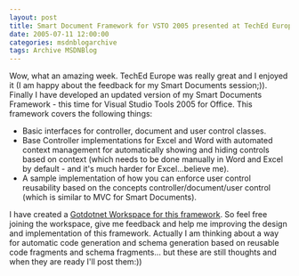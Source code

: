 ```yaml
---
layout: post
title: Smart Document Framework for VSTO 2005 presented at TechEd Europe
date: 2005-07-11 12:00:00
categories: msdnblogarchive
tags: Archive MSDNBlog
---
```


Wow, what an amazing week. TechEd Europe was really great and I enjoyed it (I am happy about the feedback for my Smart Documents session;)). Finally I have developed an updated version of my Smart Documents Framework - this time for Visual Studio Tools 2005 for Office. This framework covers the following things:


* Basic interfaces for controller, document and user control classes.
* Base Controller implementations for Excel and Word with automated context management for automatically showing and hiding controls based on context (which needs to be done manually in Word and Excel by default - and it's much harder for Excel...believe me).
* A sample implementation of how you can enforce user control reusability based on the concepts controller/document/user control (which is similar to MVC for Smart Documents).


I have created a [Gotdotnet Workspace for this framework](http://www.gotdotnet.com/Workspaces/Workspace.aspx?id=dacdee7f-6e99-4303-b743-4be141ff7710). So feel free joining the workspace, give me feedback and help me improving the design and implementation of this framework. Actually I am thinking about a way for automatic code generation and schema generation based on reusable code fragments and schema fragments... but these are still thoughts and when they are ready I'll post them:))


